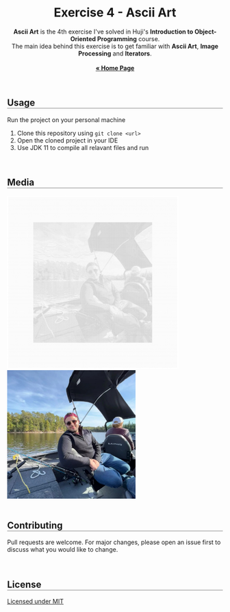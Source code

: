 <div align="center">
  <h1 align="center" style="border-bottom: none"><b>Exercise 4</b> - Ascii Art</h1>

  <p align="center">
    <b>Ascii Art</b> is the 4th exercise I've solved in Huji's <b>Introduction to Object-Oriented Programming</b> course.
    <br>
    The main idea behind this exercise is to get familiar with <b>Ascii Art</b>, <b>Image Processing</b> and <b>Iterators</b>.
    <br>
    <br>
    <a href="https://github.com/LielAmar/Introduction-to-OOP"><strong>« Home Page</strong></a>
    <br>
  </p>
</div>

<br>

<div align="left">
  <h2 align="left" style="border-bottom: 1px solid gray">Usage</h2>

  <p>Run the project on your personal machine</p>
  <ol align="left">
    <li>Clone this repository using <code>git clone &lt;url&gt;</code></li>
    <li>Open the cloned project in your IDE</li>
    <li>Use JDK 11 to compile all relavant files and run</li>
  </ol>
</div>

<br>

<div align="left">
  <h2 align="left" style="border-bottom: 1px solid gray">Media</h2>

  <div align="left">
    <img src="./media/AsciiArt.png" alt="1" width="400px" />
    <br/>
    <img src="./media/noamWebPic.jpg" alt="2" width="300px" />
  </div>
</div>

<br>

<div align="left">
  <h2 align="left" style="border-bottom: 1px solid gray">Contributing</h2>

  <p align="left">
    Pull requests are welcome. For major changes, please open an issue first to discuss what you would like to change.
  </p>
</div>

<br>

<div align="left">
  <h2 align="left" style="border-bottom: 1px solid gray">License</h2>

  <p align="left">
    <a href="https://choosealicense.com/licenses/mit/">Licensed under MIT</a>
  </p>
</div>
